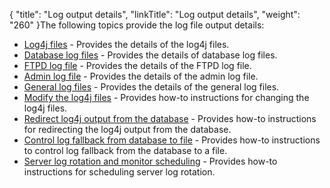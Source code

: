 {
    "title": "Log output details",
    "linkTitle": "Log output details",
    "weight": "260"
}The following topics provide the log file output details:

-   <a href="r_st_log4j_files" class="MCXref xref">Log4j files</a> - Provides the details of the log4j files.
-   <a href="c_st_database_log_files" class="MCXref xref">Database log files</a> - Provides the details of database log files.
-   <a href="c_st_ftpd_log_file" class="MCXref xref">FTPD log file</a> - Provides the details of the FTPD log file.
-   <a href="c_st_admin_log_file" class="MCXref xref">Admin log file</a> - Provides the details of the admin log file.
-   <a href="c_st_general_log_files" class="MCXref xref">General log files</a> - Provides the details of the general log files.
-   <a href="t_st_change_log4j_files" class="MCXref xref">Modify the log4j files</a> - Provides how-to instructions for changing the log4j files.
-   <a href="t_st_redirect_log4j_output_from_database" class="MCXref xref">Redirect log4j output from the database</a> - Provides how-to instructions for redirecting the log4j output from the database.
-   <a href="t_st_control_log_fallback_from_database_to_file" class="MCXref xref">Control log fallback from database to file</a> - Provides how-to instructions to control log fallback from the database to a file.
-   <a href="t_st_server_log_rotation_scheduling" class="MCXref xref">Server log rotation and monitor scheduling</a> - Provides how-to instructions for scheduling server log rotation.
